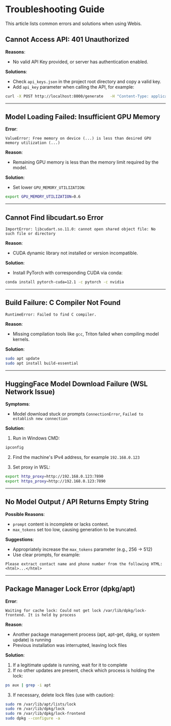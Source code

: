 # Troubleshooting Guide

This article lists common errors and solutions when using Webis.

## Cannot Access API: 401 Unauthorized

**Reasons**:

- No valid API Key provided, or server has authentication enabled.

**Solutions**:

- Check `api_keys.json` in the project root directory and copy a valid key.
- Add `api_key` parameter when calling the API, for example:

```bash
curl -X POST http://localhost:8000/generate   -H "Content-Type: application/json"   -d '{"prompt": "hello", "api_key": "your-key"}'
```

---

## Model Loading Failed: Insufficient GPU Memory

**Error**:

```text
ValueError: Free memory on device (...) is less than desired GPU memory utilization (...)
```

**Reason**:

- Remaining GPU memory is less than the memory limit required by the model.

**Solution**:

- Set lower `GPU_MEMORY_UTILIZATION`:

```bash
export GPU_MEMORY_UTILIZATION=0.6
```

---

## Cannot Find libcudart.so Error

```text
ImportError: libcudart.so.11.0: cannot open shared object file: No such file or directory
```

**Reason**:

- CUDA dynamic library not installed or version incompatible.

**Solution**:

- Install PyTorch with corresponding CUDA via conda:

```bash
conda install pytorch-cuda=12.1 -c pytorch -c nvidia
```

---

## Build Failure: C Compiler Not Found

```text
RuntimeError: Failed to find C compiler.
```

**Reason**:

- Missing compilation tools like `gcc`, Triton failed when compiling model kernels.

**Solution**:

```bash
sudo apt update
sudo apt install build-essential
```

---

## HuggingFace Model Download Failure (WSL Network Issue)

**Symptoms**:

- Model download stuck or prompts `ConnectionError`, `Failed to establish new connection`

**Solution**:

1. Run in Windows CMD:

```cmd
ipconfig
```

2. Find the machine's IPv4 address, for example `192.168.0.123`

3. Set proxy in WSL:

```bash
export http_proxy=http://192.168.0.123:7890
export https_proxy=http://192.168.0.123:7890
```

---

## No Model Output / API Returns Empty String

**Possible Reasons**:

- `prompt` content is incomplete or lacks context.
- `max_tokens` set too low, causing generation to be truncated.

**Suggestions**:

- Appropriately increase the `max_tokens` parameter (e.g., 256 → 512)
- Use clear prompts, for example:

```text
Please extract contact name and phone number from the following HTML: <html>...</html>
```

---

## Package Manager Lock Error (dpkg/apt)

**Error**:

```text
Waiting for cache lock: Could not get lock /var/lib/dpkg/lock-frontend. It is held by process
```

**Reason**:

- Another package management process (apt, apt-get, dpkg, or system update) is running
- Previous installation was interrupted, leaving lock files

**Solution**:

1. If a legitimate update is running, wait for it to complete
2. If no other updates are present, check which process is holding the lock:

```bash
ps aux | grep -i apt
```

3. If necessary, delete lock files (use with caution):

```bash
sudo rm /var/lib/apt/lists/lock
sudo rm /var/lib/dpkg/lock 
sudo rm /var/lib/dpkg/lock-frontend
sudo dpkg --configure -a
```